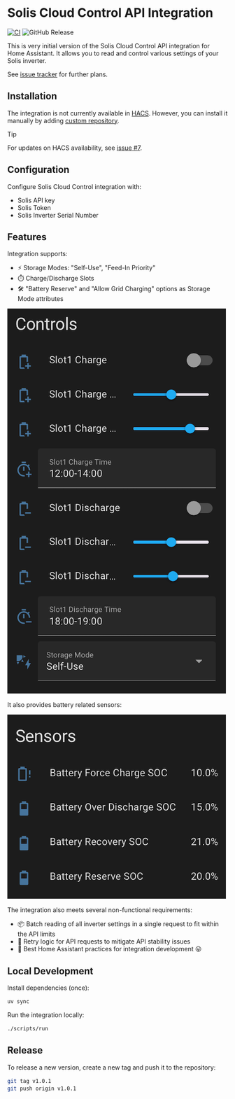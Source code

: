 # Solis Cloud Control API Integration

[![CI](https://github.com/mkuthan/solis-cloud-control/actions/workflows/ci.yml/badge.svg)](https://github.com/mkuthan/solis-cloud-control/actions/workflows/ci.yml)
![GitHub Release](https://img.shields.io/github/v/release/mkuthan/solis-cloud-control)

This is very initial version of the Solis Cloud Control API integration for Home Assistant.
It allows you to read and control various settings of your Solis inverter.

See [issue tracker](https://github.com/mkuthan/solis-cloud-control/issues) for further plans.

## Installation

The integration is not currently available in [HACS](https://www.hacs.xyz/). However, you can install it manually by adding [custom repository](https://www.hacs.xyz/docs/faq/custom_repositories/).

> [!TIP]
> For updates on HACS availability, see [issue #7](https://github.com/mkuthan/solis-cloud-control/issues/7).

## Configuration

Configure Solis Cloud Control integration with:

* Solis API key
* Solis Token
* Solis Inverter Serial Number

## Features

Integration supports:

* ⚡ Storage Modes: "Self-Use", "Feed-In Priority"
* ⏱️ Charge/Discharge Slots
* 🛠️ "Battery Reserve" and "Allow Grid Charging" options as Storage Mode attributes

![Inverter Controls](inverter_controls.png)

It also provides battery related sensors:

![Inverter Sensors](inverter_sensors.png)

The integration also meets several non-functional requirements:

* 📦 Batch reading of all inverter settings in a single request to fit within the API limits
* 🔄 Retry logic for API requests to mitigate API stability issues
* 🏡 Best Home Assistant practices for integration development 😜

## Local Development

Install dependencies (once):

```bash
uv sync
```

Run the integration locally:

```bash
./scripts/run
```

## Release

To release a new version, create a new tag and push it to the repository:

```bash
git tag v1.0.1
git push origin v1.0.1
```

